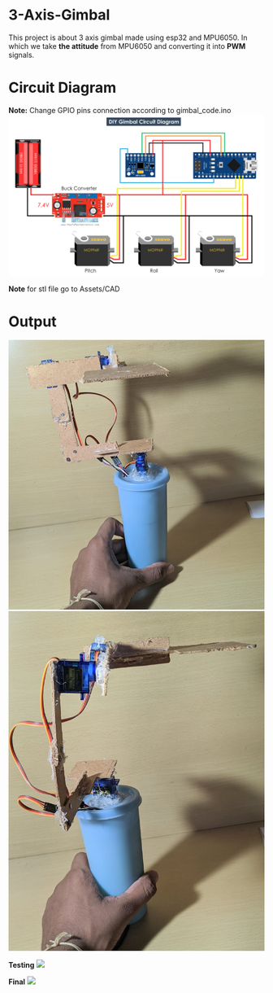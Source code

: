 # 3-Axis-Gimbal
This project is about 3 axis gimbal made using esp32 and MPU6050. In which we take __the attitude__ from MPU6050 and converting it into __PWM__ signals.

# Circuit Diagram
__Note:__ Change GPIO pins connection according to gimbal_code.ino
<img src = "https://github.com/krrish-jindal/3-Axis-Gimbal/blob/main/Assets/Image/circuit%20_dig.png" >

__Note__ for stl file go to Assets/CAD

# Output

<img src = "https://github.com/krrish-jindal/3-Axis-Gimbal/blob/main/Assets/Image/IMG_20220817_205806.jpg" > <img src = "https://github.com/krrish-jindal/3-Axis-Gimbal/blob/main/Assets/Image/IMG_20220817_205814.jpg" >

__Testing__
<img src = "https://github.com/krrish-jindal/3-Axis-Gimbal/blob/main/Assets/video/gimbal_prototype.gif" >

__Final__
<img src = "https://github.com/krrish-jindal/3-Axis-Gimbal/blob/main/Assets/video/final_gimbal.gif" >
